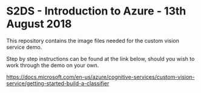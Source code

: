 # S2DS - Introduction to Azure - 13th August 2018

This repository contains the image files needed for the custom vision service demo.

Step by step instructions can be found at the link below, should you wish to work through the demo on your own.

https://docs.microsoft.com/en-us/azure/cognitive-services/custom-vision-service/getting-started-build-a-classifier
